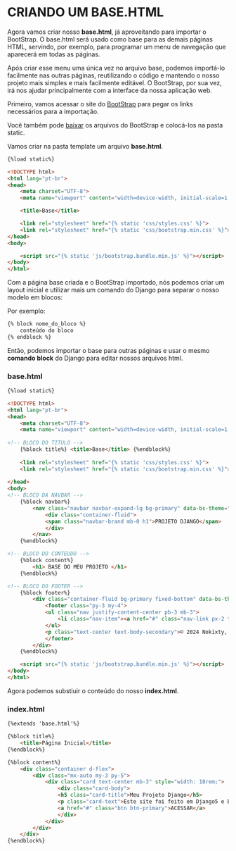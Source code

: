 # CRIANDO UM BASE.HTML
Agora vamos criar nosso **base.html**, já aproveitando para importar o BootStrap. O base.html será usado como base para as demais páginas HTML, servindo, por exemplo, para programar um menu de navegação que aparecerá em todas as páginas. 

Após criar esse menu uma única vez no arquivo base, podemos importá-lo facilmente nas outras páginas, reutilizando o código e mantendo o nosso projeto mais simples e mais facilmente editável. O BootStrap, por sua vez, irá nos ajudar principalmente com a interface da nossa aplicação web.

Primeiro, vamos acessar o site do [BootStrap](https://getbootstrap.com/docs/5.3/getting-started/introduction/) para pegar os links necessários para a importação.

Você também pode [baixar](https://getbootstrap.com/docs/5.3/getting-started/download/) os arquivos do BootStrap e colocá-los na pasta static. 


Vamos criar na pasta template um arquivo **base.html**.

```html
{%load static%}

<!DOCTYPE html>
<html lang="pt-br">
<head>
    <meta charset="UTF-8">
    <meta name="viewport" content="width=device-width, initial-scale=1.0">

    <title>Base</title>

    <link rel="stylesheet" href="{% static 'css/styles.css' %}">
    <link rel="stylesheet" href="{% static 'css/bootstrap.min.css' %}">
</head>
<body>

    <script src="{% static 'js/bootstrap.bundle.min.js' %}"></script>
</body>
</html>
```

Com a página base criada e o BootStrap importado, nós podemos criar um layout inicial e utilizar mais um comando do Django para separar o nosso modelo em blocos:

Por exemplo:
```html
{% block nome_do_bloco %}
	conteúdo do bloco
{% endblock %}
```
Então, podemos importar o base para outras páginas e usar o mesmo **comando block** do Django para editar nossos arquivos html. 

### base.html
```html
{%load static%}

<!DOCTYPE html>
<html lang="pt-br">
<head>
    <meta charset="UTF-8">
    <meta name="viewport" content="width=device-width, initial-scale=1.0">
    
<!-- BLOCO DO TITULO -->
    {%block title%} <title>Base</title> {%endblock%}
    
    <link rel="stylesheet" href="{% static 'css/styles.css' %}">
    <link rel="stylesheet" href="{% static 'css/bootstrap.min.css' %}">
    
</head>
<body>
<!-- BLOCO DA NAVBAR -->
    {%block navbar%}
        <nav class="navbar navbar-expand-lg bg-primary" data-bs-theme="dark">
            <div class="container-fluid">
            <span class="navbar-brand mb-0 h1">PROJETO DJANGO</span>
            </div>
        </nav>
    {%endblock%}

<!-- BLOCO DO CONTEUDO -->
    {%block content%}
        <h1> BASE DO MEU PROJETO </h1>
    {%endblock%}

<!-- BLOCO DO FOOTER -->
    {%block footer%}
        <div class="container-fluid bg-primary fixed-bottom" data-bs-theme="dark">
            <footer class="py-3 my-4">
            <ul class="nav justify-content-center pb-3 mb-3">
                <li class="nav-item"><a href="#" class="nav-link px-2 text-body-secondary">Sobre</a></li>
            </ul>
            <p class="text-center text-body-secondary">© 2024 Nokixty, Inc</p>
            </footer>
        </div>
    {%endblock%}

    <script src="{% static 'js/bootstrap.bundle.min.js' %}"></script>
</body>
</html>
```

Agora podemos substiuir o conteúdo do nosso **index.html**.

### index.html
```html
{%extends 'base.html'%}

{%block title%}
    <title>Página Inicial</title>
{%endblock%}

{%block content%}
    <div class="container d-flex">
        <div class="mx-auto my-3 py-5">
            <div class="card text-center mb-3" style="width: 18rem;">
                <div class="card-body">
                <h5 class="card-title">Meu Projeto Django</h5>
                <p class="card-text">Este site foi feito em Django5 e BootStrap.</p>
                <a href="#" class="btn btn-primary">ACESSAR</a>
                </div>
            </div>
        </div>
    </div>
{%endblock%}
```